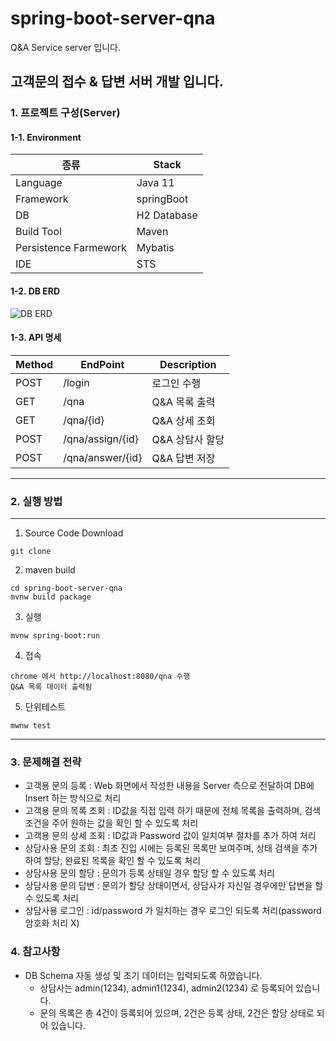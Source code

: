 # spring-boot-server-qna
Q&A Service server 입니다.

## 고객문의 접수 & 답변 서버 개발 입니다.

### 1. 프로젝트 구성(Server)

#### 1-1. Environment

종류|Stack|
--|--|
|Language | Java 11 |
|Framework | springBoot |
|DB | H2 Database|
|Build Tool | Maven
|Persistence Farmework | Mybatis | 
| IDE | STS |

#### 1-2. DB ERD
![DB ERD](https://user-images.githubusercontent.com/31990955/167288350-c0db65d1-4c90-4cf5-b1fa-72bbeeb17b58.jpg)

#### 1-3. API 명세

Method|EndPoint|Description
--|--|--|
|POST | /login | 로그인 수행 |
|GET | /qna | Q&A 목록 출력 |
|GET | /qna/{id} | Q&A 상세 조회 |
|POST | /qna/assign/{id} | Q&A 상담사 할당 |
|POST | /qna/answer/{id} | Q&A 답변 저장 |
 

---
### 2. 실행 방법
---

1. Source Code Download
```
git clone 
```
2. maven build
```
cd spring-boot-server-qna
mvnw build package
```
3. 실행
```
mvnw spring-boot:run
```
4. 접속
```
chrome 에서 http://localhost:8080/qna 수행
Q&A 목록 데이터 출력됨
```
5. 단위테스트
```
mwnw test
```
---

### 3. 문제해결 전략

* 고객용 문의 등록 : Web 화면에서 작성한 내용을 Server 측으로 전달하여 DB에 Insert 하는 방식으로 처리
* 고객용 문의 목록 조회 : ID값을 직접 입력 하기 때문에 전체 목록을 출력하며, 검색 조건을 주어 원하는 값을 확인 할 수 있도록 처리
* 고객용 문의 상세 조회 : ID값과 Password 값이 일치여부 절차를 추가 하여 처리
* 상담사용 문의 조회 : 최초 진입 시에는 등록된 목록만 보여주며, 상태 검색을 추가하여 할당, 완료된 목록을 확인 할 수 있도록 처리
* 상담사용 문의 할당 : 문의가 등록 상태일 경우 할당 할 수 있도록 처리
* 상담사용 문의 답변 : 문의가 할당 상태이면서, 상담사가 자신일 경우에만 답변을 할 수 있도록 처리
* 상담사용 로그인 : id/password 가 일치하는 경우 로그인 되도록 처리(password 암호화 처리 X)

### 4. 참고사항
* DB Schema 자동 생성 및 초기 데이터는 입력되도록 하였습니다.
  * 상담사는 admin(1234), admin1(1234), admin2(1234) 로 등록되어 있습니다.
  * 문의 목록은 총 4건이 등록되어 있으며, 2건은 등록 상태, 2건은 할당 상태로 되어 있습니다.
